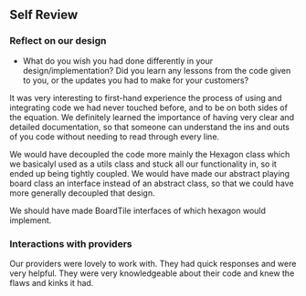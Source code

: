 ## Self Review

### Reflect on our design
- What do you wish you had done differently in your design/implementation? Did you learn any 
lessons from the code given to you, or the updates you had to make for your customers?


It was very interesting to first-hand experience the process of using and integrating code we had
never touched before, and to be on both sides of the equation. We definitely learned the importance
of having very clear and detailed documentation, so that someone can understand the ins and outs
of you code without needing to read through every line.

We would have decoupled the code more mainly the Hexagon class which we basicalyl used as a utils 
class and stuck all our functionality in, so it ended up being tightly coupled. We would have made
our abstract playing board class an interface instead of an abstract class, so that we could have
more generally decoupled that design.

We should have made BoardTile interfaces of which hexagon would implement.

### Interactions with providers
Our providers were lovely to work with. They had quick responses and were very helpful. They were
very knowledgeable about their code and knew the flaws and kinks it had.
